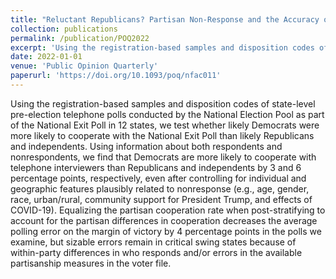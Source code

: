 ```yaml
---
title: "Reluctant Republicans? Partisan Non-Response and the Accuracy of 2020 Presidential Pre-Election Polls"
collection: publications
permalink: /publication/POQ2022
excerpt: 'Using the registration-based samples and disposition codes of state level exit polls conducted by the National Election Pool in 12 states we show systematic non-response by Republicans that was a significant contributor to the bias in pre-election polls.'
date: 2022-01-01
venue: 'Public Opinion Quarterly'
paperurl: 'https://doi.org/10.1093/poq/nfac011'
---
```


Using the registration-based samples and disposition codes of state-level pre-election telephone polls conducted by the National Election Pool as part of the National Exit Poll in 12 states, we test whether likely Democrats were more likely to cooperate with the National Exit Poll than likely Republicans and independents. Using information about both respondents and nonrespondents, we find that Democrats are more likely to cooperate with telephone interviewers than Republicans and independents by 3 and 6 percentage points, respectively, even after controlling for individual and geographic features plausibly related to nonresponse (e.g., age, gender, race, urban/rural, community support for President Trump, and effects of COVID-19). Equalizing the partisan cooperation rate when post-stratifying to account for the partisan differences in cooperation decreases the average polling error on the margin of victory by 4 percentage points in the polls we examine, but sizable errors remain in critical swing states because of within-party differences in who responds and/or errors in the available partisanship measures in the voter file.